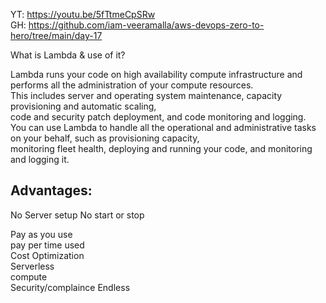 YT: https://youtu.be/5fTtmeCpSRw  
GH: https://github.com/iam-veeramalla/aws-devops-zero-to-hero/tree/main/day-17  

What is Lambda & use of it?  

Lambda runs your code on high availability compute infrastructure and performs all the administration of your compute resources.   
This includes server and operating system maintenance, capacity provisioning and automatic scaling,   
code and security patch deployment, and code monitoring and logging.  
You can use Lambda to handle all the operational and administrative tasks on your behalf, such as provisioning capacity,   
monitoring fleet health, deploying and running your code, and monitoring and logging it.  
 
Advantages:  
------  
No Server setup
No start or stop

Pay as you use  
pay per time used  
Cost Optimization  
Serverless   
compute  
Security/complaince
Endless

